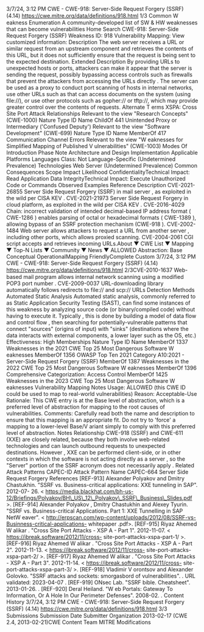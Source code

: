 3/7/24, 3:12 PM CWE - CWE-918: Server-Side Request Forgery (SSRF) (4.14)
https://cwe.mitre.org/data/deﬁnitions/918.html 1/3
Common W eakness Enumeration
A community-developed list of SW & HW weaknesses that can become
vulnerabilities
Home Search
CWE-918: Server-Side Request Forgery (SSRF)
Weakness ID: 918
Vulnerability Mapping: 
View customized information:
 Description
The web server receives a URL or similar request from an upstream component and retrieves the contents of this URL, but it does not
sufficiently ensure that the request is being sent to the expected destination.
 Extended Description
By providing URLs to unexpected hosts or ports, attackers can make it appear that the server is sending the request, possibly
bypassing access controls such as firewalls that prevent the attackers from accessing the URLs directly . The server can be used as a
proxy to conduct port scanning of hosts in internal networks, use other URLs such as that can access documents on the system
(using file://), or use other protocols such as gopher:// or tftp://, which may provide greater control over the contents of requests.
 Alternate T erms
XSPA: Cross Site Port Attack
 Relationships
 Relevant to the view "Research Concepts" (CWE-1000)
Nature Type ID Name
ChildOf 441 Unintended Proxy or Intermediary ('Confused Deputy')
 Relevant to the view "Software Development" (CWE-699)
Nature Type ID Name
MemberOf 417 Communication Channel Errors
 Relevant to the view "W eaknesses for Simplified Mapping of Published V ulnerabilities" (CWE-1003)
 Modes Of Introduction
Phase Note
Architecture and Design
Implementation
 Applicable Platforms
Languages
Class: Not Language-Specific (Undetermined Prevalence)
Technologies
Web Server (Undetermined Prevalence)
 Common Consequences
Scope Impact Likelihood
ConfidentialityTechnical Impact: Read Application Data
IntegrityTechnical Impact: Execute Unauthorized Code or Commands
 Observed Examples
Reference Description
CVE-2021-26855 Server Side Request Forgery (SSRF) in mail server , as exploited in the wild per CISA KEV .
CVE-2021-21973 Server Side Request Forgery in cloud platform, as exploited in the wild per CISA KEV .
CVE-2016-4029 Chain: incorrect validation of intended decimal-based IP address format ( CWE-1286 ) enables parsing
of octal or hexadecimal formats ( CWE-1389 ), allowing bypass of an SSRF protection mechanism
(CWE-918 ).
CVE-2002-1484 Web server allows attackers to request a URL from another server , including other ports, which allows
proxied scanning.
CVE-2004-2061 CGI script accepts and retrieves incoming URLs.About ▼ CWE List ▼ Mapping ▼ Top-N Lists ▼ Community ▼ News ▼
ALLOWED
Abstraction: Base
Conceptual OperationalMapping
FriendlyComplete Custom
3/7/24, 3:12 PM CWE - CWE-918: Server-Side Request Forgery (SSRF) (4.14)
https://cwe.mitre.org/data/deﬁnitions/918.html 2/3CVE-2010-1637 Web-based mail program allows internal network scanning using a modified POP3 port number .
CVE-2009-0037 URL-downloading library automatically follows redirects to file:// and scp:// URLs
 Detection Methods
Automated Static Analysis
Automated static analysis, commonly referred to as Static Application Security Testing (SAST), can find some instances of this
weakness by analyzing source code (or binary/compiled code) without having to execute it. Typically , this is done by building a
model of data flow and control flow , then searching for potentially-vulnerable patterns that connect "sources" (origins of input)
with "sinks" (destinations where the data interacts with external components, a lower layer such as the OS, etc.)
Effectiveness: High
 Memberships
Nature Type ID Name
MemberOf 1337 Weaknesses in the 2021 CWE Top 25 Most Dangerous Software W eaknesses
MemberOf 1356 OWASP Top Ten 2021 Category A10:2021 - Server-Side Request Forgery (SSRF)
MemberOf 1387 Weaknesses in the 2022 CWE Top 25 Most Dangerous Software W eaknesses
MemberOf 1396 Comprehensive Categorization: Access Control
MemberOf 1425 Weaknesses in the 2023 CWE Top 25 Most Dangerous Software W eaknesses
 Vulnerability Mapping Notes
Usage: ALLOWED (this CWE ID could be used to map to real-world vulnerabilities)
Reason: Acceptable-Use
Rationale:
This CWE entry is at the Base level of abstraction, which is a preferred level of abstraction for mapping to the root causes of
vulnerabilities.
Comments:
Carefully read both the name and description to ensure that this mapping is an appropriate fit. Do not try to 'force' a mapping to a
lower-level Base/V ariant simply to comply with this preferred level of abstraction.
 Notes
Relationship
CWE-918 (SSRF) and CWE-611 (XXE) are closely related, because they both involve web-related technologies and can launch
outbound requests to unexpected destinations. However , XXE can be performed client-side, or in other contexts in which the
software is not acting directly as a server , so the "Server" portion of the SSRF acronym does not necessarily apply .
 Related Attack Patterns
CAPEC-ID Attack Pattern Name
CAPEC-664 Server Side Request Forgery
 References
[REF-913] Alexander Polyakov and Dmitry Chastukhin. "SSRF vs. Business-critical applications: XXE tunneling in SAP". 2012-07-
26. < https://media.blackhat.com/bh-us-12/Briefings/Polyakov/BH\_US\_12\_Polyakov\_SSRF\_Business\_Slides.pdf >.
[REF-914] Alexander Polyakov , Dmitry Chastukhin and Alexey Tyurin. "SSRF vs. Business-critical Applications. Part 1: XXE
Tunnelling in SAP NetW eaver". < http://erpscan.com/wp-content/uploads/2012/08/SSRF-vs-Businness-critical-applications-
whitepaper .pdf>.
[REF-915] Riyaz Ahemed W alikar . "Cross Site Port Attacks - XSP A - Part 1". 2012-11-07. < https://ibreak.software/2012/11/cross-
site-port-attacks-xspa-part-1/ >.
[REF-916] Riyaz Ahemed W alikar . "Cross Site Port Attacks - XSP A - Part 2". 2012-11-13. < https://ibreak.software/2012/11/cross-
site-port-attacks-xspa-part-2/ >.
[REF-917] Riyaz Ahemed W alikar . "Cross Site Port Attacks - XSP A - Part 3". 2012-11-14. < https://ibreak.software/2012/11/cross-
site-port-attacks-xspa-part-3/ >.
[REF-918] Vladimir V orontsov and Alexander Golovko. "SSRF attacks and sockets: smorgasbord of vulnerabilities".
. URL
validated: 2023-04-07 .
[REF-919] ONsec Lab. "SSRF bible. Cheatsheet". 2013-01-26.
.
[REF-920] Deral Heiland. "W eb Portals: Gateway To Information, Or A Hole In Our Perimeter Defenses". 2008-02.
.
 Content History
3/7/24, 3:12 PM CWE - CWE-918: Server-Side Request Forgery (SSRF) (4.14)
https://cwe.mitre.org/data/deﬁnitions/918.html 3/3
 Submissions
Submission Date Submitter Organization
2013-02-17
(CWE 2.4, 2013-02-21)CWE Content Team MITRE
 Modifications
